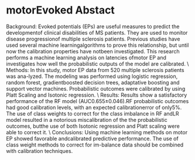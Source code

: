 # motorEvoked Abstact
Background: Evoked potentials (EPs) are useful measures to predict the developmentof clinical disabilities of MS patients. They are used to monitor disease progressionof multiple sclerosis patients. Previous studies have used several machine learningalgorithms to prove this relationship, but until now the calibration properties have notbeen investigated. This research performs a machine learning analysis on latencies ofmotor EP and investigates how well the probabilistic outputs of the model are calibrated. \\
Methods: In this study, motor EP data from 520 multiple sclerosis patients was ana-lyzed. The modeling was performed using logistic regression, random forest, gradientboosted decision trees, adaptative boosting and support vector machines. Probabilistic outcomes were calibrated by using Platt Scaling and Isotonic regression. \\
Results: Results show a satisfactory performance of the RF model (AUC0.655±0.046).RF probabilistic outcomes had good calibration levels, with an expected calibrationerror of only5%. The use of class weights to correct for the class imbalance in RF andLR model resulted in a notorious miscalibration of the the probabilistic outcomes, butthe use of both Isotonic regression and Platt scaling were able to correct it. \\
Conclusions: Using machine learning methods on motor EP showed favorable andcalibrated predictive performance. The use of class weight methods to correct for im-balance data should be combined with calibration techniques.
